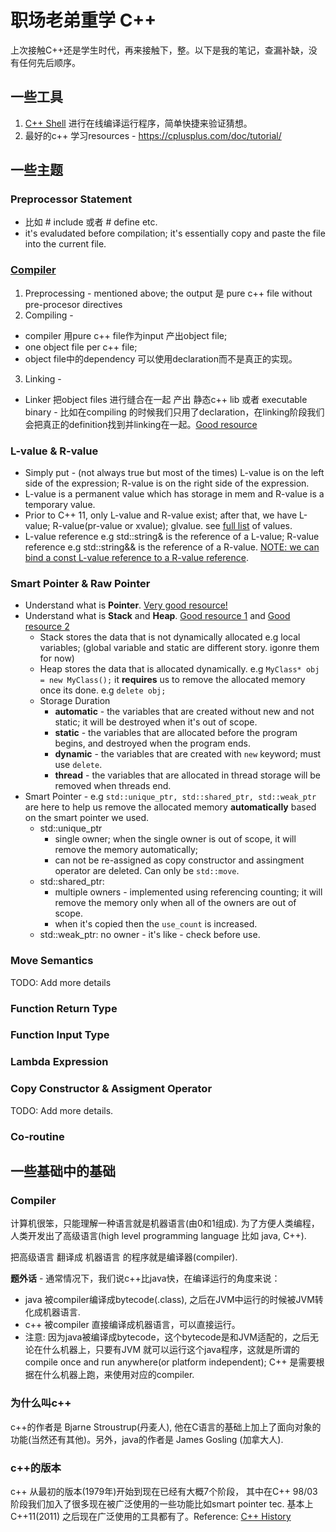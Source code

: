 # 职场老弟重学 C++
上次接触C++还是学生时代，再来接触下，整。以下是我的笔记，查漏补缺，没有任何先后顺序。

## 一些工具
1. [C++ Shell](https://cpp.sh/) 进行在线编译运行程序，简单快捷来验证猜想。
2. 最好的c++ 学习resources -  https://cplusplus.com/doc/tutorial/

## 一些主题
### Preprocessor Statement 
* 比如 # include 或者 # define etc. 
* it's evaludated before compilation; it's essentially copy and paste the file into the current file.
### [Compiler](https://stackoverflow.com/questions/6264249/how-does-the-compilation-linking-process-work#) 
1. Preprocessing - mentioned above; the output 是 pure c++ file without pre-procesor directives
2. Compiling - 
  * compiler 用pure c++ file作为input 产出object file; 
  * one object file per c++ file;  
  * object file中的dependency 可以使用declaration而不是真正的实现。
3. Linking - 
  * Linker 把object files 进行缝合在一起 产出 静态c++ lib 或者 executable binary - 比如在compiling 的时候我们只用了declaration，在linking阶段我们会把真正的definition找到并linking在一起。[Good resource](https://stackoverflow.com/questions/3368121/how-does-a-c-c-compiler-find-the-definitions-of-prototypes-in-header-files)
### L-value & R-value 
* Simply put - (not always true but most of the times) L-value is on the left side of the expression; R-value is on the right side of the expression.
* L-value is a permanent value which has storage in mem and R-value is a temporary value.
* Prior to C++ 11, only L-value and R-value exist; after that, we have L-value; R-value(pr-value or xvalue); glvalue. see [full list](https://en.cppreference.com/w/cpp/language/value_category) of values.
* L-value reference e.g std::string& is the reference of a L-value; R-value reference e.g std::string&& is the reference of a R-value. [NOTE: we can bind a const L-value reference to a R-value reference](https://stackoverflow.com/questions/40873500/binding-rvalue-to-const-lvalue-reference).
### Smart Pointer & Raw Pointer 
* Understand what is **Pointer**. [Very good resource!](https://cplusplus.com/doc/tutorial/pointers/)
* Understand what is **Stack** and **Heap**. [Good resource 1](https://courses.engr.illinois.edu/cs225/fa2022/resources/stack-heap/#:~:text=stack%20%3A%20stores%20local%20variables,stores%20the%20code%20being%20executed) and [Good resource 2](https://www.cs.fsu.edu/~myers/c++/notes/dma.html)
  * Stack stores the data that is not dynamically allocated e.g local variables; (global variable and static are different story. igonre them for now)
  * Heap stores the data that is allocated dynamically. e.g `MyClass* obj = new MyClass();` it **requires** us to remove the allocated memory once its done. e.g `delete obj;`
  * Storage Duration
    * **automatic** - the variables that are created without new and not static; it will be destroyed when it's out of scope.
    * **static** - the variables that are allocated before the program begins, and destroyed when the program ends.
    * **dynamic** - the variables that are created with `new` keyword; must use `delete`.
    * **thread** - the variables that are allocated in thread storage will be removed when threads end.
* Smart Pointer - e.g `std::unique_ptr, std::shared_ptr, std::weak_ptr` are here to help us remove the allocated memory **automatically** based on the smart pointer we used.
  * std::unique_ptr
    * single owner; when the single owner is out of scope, it will remove the memory automatically;
    * can not be re-assigned as copy constructor and assingment operator are deleted. Can only be `std::move`.
  * std::shared_ptr:
    * multiple owners - implemented using referencing counting; it will remove the memory only when all of the owners are out of scope.
    * when it's copied then the `use_count` is increased. 
  * std::weak_ptr: no owner - it's like - check before use.
 
### Move Semantics 
TODO: Add more details
### Function Return Type
### Function Input Type 
### Lambda Expression
### Copy Constructor & Assigment Operator
TODO: Add more details.
### Co-routine 


## 一些基础中的基础
### Compiler
计算机很笨，只能理解一种语言就是机器语言(由0和1组成). 为了方便人类编程，人类开发出了高级语言(high level programming language 比如 java, C++). 

把高级语言 翻译成 机器语言 的程序就是编译器(compiler).

**题外话** - 通常情况下，我们说c++比java快，在编译运行的角度来说： 
* java 被compiler编译成bytecode(.class), 之后在JVM中运行的时候被JVM转化成机器语言.
* c++ 被compiler 直接编译成机器语言，可以直接运行。
* 注意: 因为java被编译成bytecode，这个bytecode是和JVM适配的，之后无论在什么机器上，只要有JVM 就可以运行这个java程序，这就是所谓的compile once and run anywhere(or platform independent); C++ 是需要根据在什么机器上跑，来使用对应的compiler.

### 为什么叫c++
c++的作者是 Bjarne Stroustrup(丹麦人), 他在C语言的基础上加上了面向对象的功能(当然还有其他)。另外，java的作者是 James Gosling (加拿大人).

### c++的版本
c++ 从最初的版本(1979年)开始到现在已经有大概7个阶段， 其中在C++ 98/03阶段我们加入了很多现在被广泛使用的一些功能比如smart pointer tec. 基本上C++11(2011) 之后现在广泛使用的工具都有了。Reference: [C++ History](https://en.cppreference.com/w/cpp/language/history)
